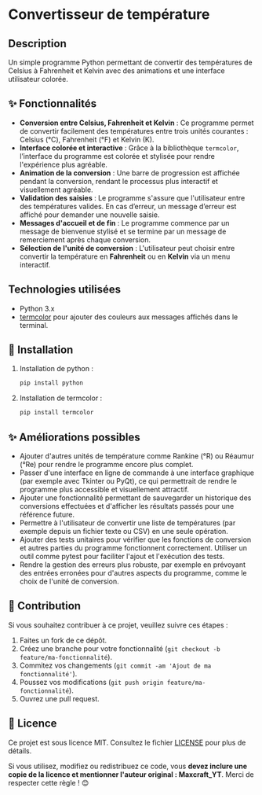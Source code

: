 # Convertisseur de température

## Description

Un simple programme Python permettant de convertir des températures de Celsius à Fahrenheit et Kelvin avec des animations et une interface utilisateur colorée.

## ✨ Fonctionnalités

- **Conversion entre Celsius, Fahrenheit et Kelvin** : Ce programme permet de convertir facilement des températures entre trois unités courantes : Celsius (°C), Fahrenheit (°F) et Kelvin (K).
- **Interface colorée et interactive** : Grâce à la bibliothèque `termcolor`, l’interface du programme est colorée et stylisée pour rendre l'expérience plus agréable.
- **Animation de la conversion** : Une barre de progression est affichée pendant la conversion, rendant le processus plus interactif et visuellement agréable.
- **Validation des saisies** : Le programme s'assure que l'utilisateur entre des températures valides. En cas d’erreur, un message d’erreur est affiché pour demander une nouvelle saisie.
- **Messages d'accueil et de fin** : Le programme commence par un message de bienvenue stylisé et se termine par un message de remerciement après chaque conversion.
- **Sélection de l'unité de conversion** : L'utilisateur peut choisir entre convertir la température en **Fahrenheit** ou en **Kelvin** via un menu interactif.

## Technologies utilisées

- Python 3.x
- [termcolor](https://pypi.org/project/termcolor/) pour ajouter des couleurs aux messages affichés dans le terminal.

## 🚀 Installation

1. Installation de python :
   ```bash
   pip install python
2. Installation de termcolor :
   ```bash
   pip install termcolor
## ✨ Améliorations possibles

- Ajouter d'autres unités de température comme Rankine (°R) ou Réaumur (°Re) pour rendre le programme encore plus complet.
- Passer d'une interface en ligne de commande à une interface graphique (par exemple avec Tkinter ou PyQt), ce qui permettrait de rendre le programme plus accessible et visuellement attractif.
- Ajouter une fonctionnalité permettant de sauvegarder un historique des conversions effectuées et d'afficher les résultats passés pour une référence future.
- Permettre à l'utilisateur de convertir une liste de températures (par exemple depuis un fichier texte ou CSV) en une seule opération.
- Ajouter des tests unitaires pour vérifier que les fonctions de conversion et autres parties du programme fonctionnent correctement. Utiliser un outil comme pytest pour faciliter l'ajout et l'exécution des tests.
- Rendre la gestion des erreurs plus robuste, par exemple en prévoyant des entrées erronées pour d'autres aspects du programme, comme le choix de l'unité de conversion.
## 🤝 Contribution

Si vous souhaitez contribuer à ce projet, veuillez suivre ces étapes :

1. Faites un fork de ce dépôt.
2. Créez une branche pour votre fonctionnalité (`git checkout -b feature/ma-fonctionnalité`).
3. Commitez vos changements (`git commit -am 'Ajout de ma fonctionnalité'`).
4. Poussez vos modifications (`git push origin feature/ma-fonctionnalité`).
5. Ouvrez une pull request.

## 📄 Licence

Ce projet est sous licence MIT. Consultez le fichier [LICENSE](./LICENSE) pour plus de détails.

Si vous utilisez, modifiez ou redistribuez ce code, vous **devez inclure une copie de la licence et mentionner l'auteur original : Maxcraft_YT**. Merci de respecter cette règle ! 😊

